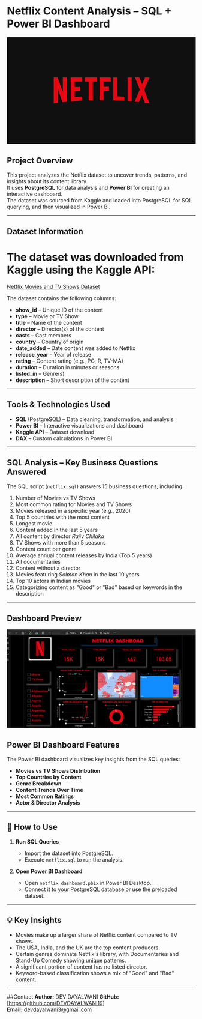 # Netflix Content Analysis – SQL + Power BI Dashboard

![Netflix logo](https://github.com/DEVDAYALWANI19/Portfolio-Projects/blob/c18fa63e3fe445da3d92e762019d968bdb57aaff/netflix%20project/BrandAssets_Logos_01-Wordmark.jpg)

## Project Overview
This project analyzes the Netflix dataset to uncover trends, patterns, and insights about its content library.  
It uses **PostgreSQL** for data analysis and **Power BI** for creating an interactive dashboard.  
The dataset was sourced from Kaggle and loaded into PostgreSQL for SQL querying, and then visualized in Power BI.

---

## Dataset Information
# The dataset was downloaded from Kaggle using the Kaggle API:

 [Netflix Movies and TV Shows Dataset](https://www.kaggle.com/shivamb/netflix-shows)

The dataset contains the following columns:
- **show_id** – Unique ID of the content  
- **type** – Movie or TV Show  
- **title** – Name of the content  
- **director** – Director(s) of the content  
- **casts** – Cast members  
- **country** – Country of origin  
- **date_added** – Date content was added to Netflix  
- **release_year** – Year of release  
- **rating** – Content rating (e.g., PG, R, TV-MA)  
- **duration** – Duration in minutes or seasons  
- **listed_in** – Genre(s)  
- **description** – Short description of the content  

---

## Tools & Technologies Used
- **SQL** (PostgreSQL) – Data cleaning, transformation, and analysis  
- **Power BI** – Interactive visualizations and dashboard  
- **Kaggle API** – Dataset download  
- **DAX** – Custom calculations in Power BI  

---

##  SQL Analysis – Key Business Questions Answered
The SQL script (`netflix.sql`) answers 15 business questions, including:
1.	Number of Movies vs TV Shows
2. Most common rating for Movies and TV Shows
3. Movies released in a specific year (e.g., 2020)
4. Top 5 countries with the most content
5. Longest movie
6. Content added in the last 5 years
7. All content by director *Rajiv Chilaka*
8. TV Shows with more than 5 seasons
9. Content count per genre
10. Average annual content releases by India (Top 5 years)
11. All documentaries
12. Content without a director
13. Movies featuring *Salman Khan* in the last 10 years
14. Top 10 actors in Indian movies
15. Categorizing content as "Good" or "Bad" based on keywords in the description

---
## Dashboard Preview

![Netflix Dashboard Screenshot](https://github.com/DEVDAYALWANI19/Portfolio-Projects/blob/760b735cbcc42a7eb7f4f2a3d9bb6eed472da133/netflix%20project/Screenshot%202025-08-14%20113657.png)
##  Power BI Dashboard Features
The Power BI dashboard visualizes key insights from the SQL queries:
- **Movies vs TV Shows Distribution**  
- **Top Countries by Content**  
- **Genre Breakdown**  
- **Content Trends Over Time**  
- **Most Common Ratings**  
- **Actor & Director Analysis**  

---

## 🚀 How to Use
1. **Run SQL Queries**  
   - Import the dataset into PostgreSQL.  
   - Execute `netflix.sql` to run the analysis.

2. **Open Power BI Dashboard**  
   - Open `netflix dashboard.pbix` in Power BI Desktop.  
   - Connect it to your PostgreSQL database or use the preloaded dataset.

---

## 💡 Key Insights
- Movies make up a larger share of Netflix content compared to TV shows.
- The USA, India, and the UK are the top content producers.
- Certain genres dominate Netflix's library, with Documentaries and Stand-Up Comedy showing unique patterns.
- A significant portion of content has no listed director.
- Keyword-based classification shows a mix of "Good" and "Bad" content.

---

##Contact
**Author:**  DEV DAYALWANI 
**GitHub:** [https://github.com/DEVDAYALWANI19]  
**Email:**  devdayalwani3@gmail.com
